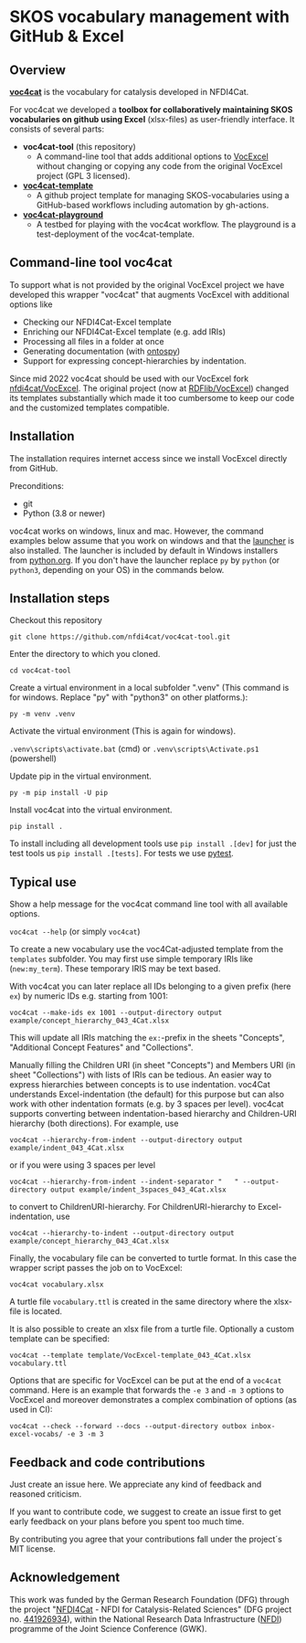 # SKOS vocabulary management with GitHub & Excel

## Overview

**[voc4cat](https://github.com/nfdi4cat/voc4cat)** is the vocabulary for catalysis developed in NFDI4Cat.

For voc4cat we developed a **toolbox for collaboratively maintaining SKOS vocabularies on github using Excel** (xlsx-files) as user-friendly interface. It consists of several parts:

- **voc4cat-tool** (this repository)
  - A command-line tool that adds additional options to [VocExcel](https://github.com/nfdi4cat/VocExcel) without changing or copying any code from the original VocExcel project (GPL 3 licensed).
- **[voc4cat-template](https://github.com/nfdi4cat/voc4cat-template)**
  - A github project template for managing SKOS-vocabularies using a GitHub-based workflows including automation by gh-actions.
- **[voc4cat-playground](https://github.com/nfdi4cat/voc4cat-playground)**
  - A testbed for playing with the voc4cat workflow. The playground is a test-deployment of the voc4cat-template.

## Command-line tool voc4cat

To support what is not provided by the original VocExcel project we have developed this wrapper "voc4cat" that augments VocExcel with additional options like

- Checking our NFDI4Cat-Excel template
- Enriching our NFDI4Cat-Excel template (e.g. add IRIs)
- Processing all files in a folder at once
- Generating documentation (with [ontospy](http://lambdamusic.github.io/Ontospy/))
- Support for expressing concept-hierarchies by indentation.

Since mid 2022 voc4cat should be used with our VocExcel fork [nfdi4cat/VocExcel](https://github.com/nfdi4cat/VocExcel). The original project (now at [RDFlib/VocExcel](https://github.com/RDFLib/VocExcel)) changed its templates substantially which made it too cumbersome to keep our code and the customized templates compatible.

## Installation

The installation requires internet access since we install VocExcel directly from GitHub.

Preconditions:

- git
- Python (3.8 or newer)

voc4cat works on windows, linux and mac. However, the command examples below assume that you work on windows
and that the [launcher](https://docs.python.org/3.11/using/windows.html#python-launcher-for-windows) is also installed.
The launcher is included by default in Windows installers from [python.org](https://www.python.org/downloads/). 
If you don't have the launcher replace `py` by `python` (or `python3`, depending on your OS) in the commands below.

## Installation steps

Checkout this repository

`git clone https://github.com/nfdi4cat/voc4cat-tool.git`

Enter the directory to which you cloned.

`cd voc4cat-tool`

Create a virtual environment in a local subfolder ".venv" (This command is for windows. Replace "py" with "python3" on other platforms.):

`py -m venv .venv`

Activate the virtual environment (This is again for windows).

`.venv\scripts\activate.bat` (cmd) or `.venv\scripts\Activate.ps1` (powershell)

Update pip in the virtual environment.

`py -m pip install -U pip`

Install voc4cat into the virtual environment.

`pip install .`

To install including all development tools use `pip install .[dev]` for just the test tools us `pip install .[tests]`. For tests we use [pytest](https://docs.pytest.org).


## Typical use

Show a help message for the voc4cat command line tool with all available options.

`voc4cat --help` (or simply `voc4cat`)

To create a new vocabulary use the voc4Cat-adjusted template from the `templates` subfolder.
You may first use simple temporary IRIs like (`new:my_term`). These temporary IRIS may be text based. 

With voc4cat you can later replace all IDs belonging to a given prefix (here `ex`) by numeric IDs e.g. starting from 1001:

`voc4cat --make-ids ex 1001 --output-directory output example/concept_hierarchy_043_4Cat.xlsx`

This will update all IRIs matching the `ex:`-prefix in the sheets "Concepts", "Additional Concept Features" and "Collections".

Manually filling the Children URI (in sheet "Concepts") and Members URI (in sheet "Collections") with lists of IRIs can be tedious.
An easier way to express hierarchies between concepts is to use indentation.
voc4Cat understands Excel-indentation (the default) for this purpose but can also work with other indentation formats (e.g. by 3 spaces per level).
voc4cat supports converting between indentation-based hierarchy and Children-URI hierarchy (both directions). For example, use

`voc4cat --hierarchy-from-indent --output-directory output example/indent_043_4Cat.xlsx`

or if you were using 3 spaces per level

`voc4cat --hierarchy-from-indent --indent-separator "   " --output-directory output example/indent_3spaces_043_4Cat.xlsx`

to convert to ChildrenURI-hierarchy. For ChildrenURI-hierarchy to Excel-indentation, use

`voc4cat --hierarchy-to-indent --output-directory output example/concept_hierarchy_043_4Cat.xlsx`

Finally, the vocabulary file can be converted to turtle format. In this case the wrapper script passes the job on to VocExcel:

`voc4cat vocabulary.xlsx`

A turtle file `vocabulary.ttl` is created in the same directory where the xlsx-file is located.

It is also possible to create an xlsx file from a turtle file. Optionally a custom template can be specified:

`voc4cat --template template/VocExcel-template_043_4Cat.xlsx vocabulary.ttl`

Options that are specific for VocExcel can be put at the end of a `voc4cat` command.
Here is an example that forwards the `-e 3` and `-m 3` options to VocExcel and moreover demonstrates a complex combination of options (as used in CI):

`voc4cat --check --forward --docs --output-directory outbox inbox-excel-vocabs/ -e 3 -m 3`

## Feedback and code contributions

Just create an issue here. We appreciate any kind of feedback and reasoned criticism.

If you want to contribute code, we suggest to create an issue first to get early feedback on your plans before you spent too much time.

By contributing you agree that your contributions fall under the project´s MIT license.

## Acknowledgement

This work was funded by the German Research Foundation (DFG) through the project "[NFDI4Cat](https://www.nfdi4cat.org) - NFDI for Catalysis-Related Sciences" (DFG project no. [441926934](https://gepris.dfg.de/gepris/projekt/441926934)), within the National Research Data Infrastructure ([NFDI](https://www.nfdi.de)) programme of the Joint Science Conference (GWK).
